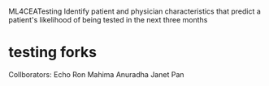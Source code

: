 #

 ML4CEATesting
Identify patient and physician characteristics that predict a patient's likelihood of being tested in the next three months
# testing forks

Collborators:
Echo Ron 
Mahima 
Anuradha
Janet Pan 

 
